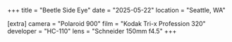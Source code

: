 +++
title =  "Beetle Side Eye"
date =  "2025-05-22"
location = "Seattle, WA"

[extra]
camera =  "Polaroid 900"
film =  "Kodak Tri-x Profession 320"
developer =  "HC-110"
lens = "Schneider 150mm f4.5"
+++
